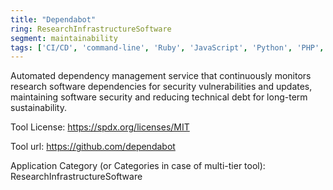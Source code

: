 ```yaml
---
title: "Dependabot"
ring: ResearchInfrastructureSoftware
segment: maintainability
tags: ['CI/CD', 'command-line', 'Ruby', 'JavaScript', 'Python', 'PHP', 'Dart', 'Elixir', 'Elm', 'Go', 'Rust', 'Java', '.NET', 'multi-dimensional']
---
```

Automated dependency management service that continuously monitors research software dependencies for security vulnerabilities and updates, maintaining software security and reducing technical debt for long-term sustainability.

Tool License: https://spdx.org/licenses/MIT

Tool url: https://github.com/dependabot

Application Category (or Categories in case of multi-tier tool): ResearchInfrastructureSoftware
